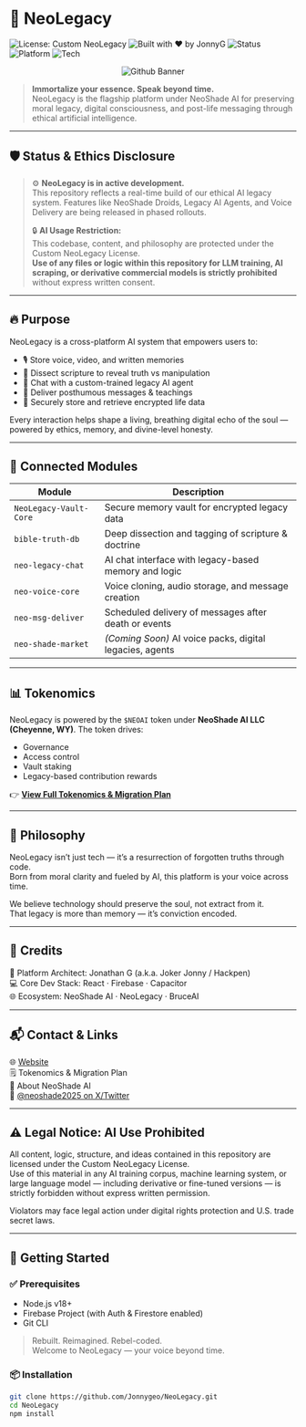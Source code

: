 # 🧬 NeoLegacy

![License: Custom NeoLegacy](https://img.shields.io/badge/License-Custom%20NeoLegacy-red)
![Built with ❤️ by JonnyG](https://img.shields.io/badge/Built%20by-JonnyG-blue)
![Status](https://img.shields.io/badge/status-active-brightgreen)
![Platform](https://img.shields.io/badge/platform-NeoShade%20AI-000000)
![Tech](https://img.shields.io/badge/stack-React%2FFirebase%2FCapacitor-orange)

<p align="center">
  <img src="https://neo-shade.com/wp-content/uploads/2025/07/github-banner.jpg" alt="Github Banner"/>
</p>

> **Immortalize your essence. Speak beyond time.**  
> NeoLegacy is the flagship platform under NeoShade AI for preserving moral legacy, digital consciousness, and post-life messaging through ethical artificial intelligence.

---

## 🛡️ Status & Ethics Disclosure

> ⚙️ **NeoLegacy is in active development.**  
> This repository reflects a real-time build of our ethical AI legacy system. Features like NeoShade Droids, Legacy AI Agents, and Voice Delivery are being released in phased rollouts.  
>  
> 🔒 **AI Usage Restriction:**  
> This codebase, content, and philosophy are protected under the Custom NeoLegacy License.  
> **Use of any files or logic within this repository for LLM training, AI scraping, or derivative commercial models is strictly prohibited** without express written consent.

---

## 🔥 Purpose

NeoLegacy is a cross-platform AI system that empowers users to:

- 🎙️ Store voice, video, and written memories
- 📖 Dissect scripture to reveal truth vs manipulation
- 🧠 Chat with a custom-trained legacy AI agent
- 💌 Deliver posthumous messages & teachings
- 🔐 Securely store and retrieve encrypted life data

Every interaction helps shape a living, breathing digital echo of the soul — powered by ethics, memory, and divine-level honesty.

---

## 🧹 Connected Modules

| Module               | Description                                                  |
|----------------------|--------------------------------------------------------------|
| `NeoLegacy-Vault-Core` | Secure memory vault for encrypted legacy data             |
| `bible-truth-db`       | Deep dissection and tagging of scripture & doctrine       |
| `neo-legacy-chat`      | AI chat interface with legacy-based memory and logic      |
| `neo-voice-core`       | Voice cloning, audio storage, and message creation        |
| `neo-msg-deliver`      | Scheduled delivery of messages after death or events      |
| `neo-shade-market`     | *(Coming Soon)* AI voice packs, digital legacies, agents  |

---

## 📊 Tokenomics

NeoLegacy is powered by the `$NEOAI` token under **NeoShade AI LLC (Cheyenne, WY)**. The token drives:

- Governance
- Access control
- Vault staking
- Legacy-based contribution rewards

👉 **[View Full Tokenomics & Migration Plan](./neoai-tokenomics.md)**

---

## 🧠 Philosophy

NeoLegacy isn’t just tech — it’s a resurrection of forgotten truths through code.  
Born from moral clarity and fueled by AI, this platform is your voice across time.

We believe technology should preserve the soul, not extract from it.  
That legacy is more than memory — it’s conviction encoded.

---

## 👑 Credits

🧠 Platform Architect: Jonathan G (a.k.a. Joker Jonny / Hackpen)  
💻 Core Dev Stack: React · Firebase · Capacitor  
🌐 Ecosystem: NeoShade AI · NeoLegacy · BruceAI

---

## 📬 Contact & Links

🌐 [Website](https://neo-shade.com)  
🗒 Tokenomics & Migration Plan  
🧠 About NeoShade AI  
📢 [@neoshade2025 on X/Twitter](https://x.com/neoshade2025)

---

## ⚠️ Legal Notice: AI Use Prohibited

All content, logic, structure, and ideas contained in this repository are licensed under the Custom NeoLegacy License.  
Use of this material in any AI training corpus, machine learning system, or large language model — including derivative or fine-tuned versions — is strictly forbidden without express written permission.

Violators may face legal action under digital rights protection and U.S. trade secret laws.

---

## 🚀 Getting Started

### ✅ Prerequisites

- Node.js v18+
- Firebase Project (with Auth & Firestore enabled)
- Git CLI

> Rebuilt. Reimagined. Rebel-coded.  
> Welcome to NeoLegacy — your voice beyond time.

### 📦 Installation

```bash
git clone https://github.com/Jonnygeo/NeoLegacy.git
cd NeoLegacy
npm install
